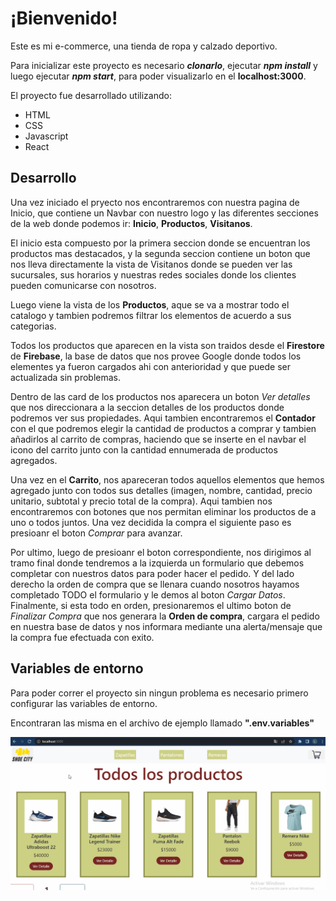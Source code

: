 # ¡Bienvenido!

Este es mi e-commerce, una tienda de ropa y calzado deportivo.

Para inicializar este proyecto es necesario ***clonarlo***, ejecutar ***npm install*** y luego ejecutar ***npm start***, para poder visualizarlo en el **localhost:3000**.

El proyecto fue desarrollado utilizando:

- HTML
- CSS
- Javascript
- React

## Desarrollo

Una vez iniciado el pryecto nos encontraremos con nuestra pagina de Inicio, que contiene un Navbar con nuestro logo y las diferentes secciones de la web donde podemos ir: **Inicio**, **Productos**, **Visitanos**.

El inicio esta compuesto por la primera seccion donde se encuentran los productos mas destacados, y la segunda seccion contiene un boton que nos lleva directamente la vista de Visitanos donde se pueden ver las sucursales, sus horarios y nuestras redes sociales donde los clientes pueden comunicarse con nosotros.

Luego viene la vista de los **Productos**, aque se va a mostrar todo el catalogo y tambien podremos filtrar los elementos de acuerdo a sus categorias.

Todos los productos que aparecen en la vista son traidos desde el **Firestore** de **Firebase**, la base de datos que nos provee Google donde todos los elementes ya fueron cargados ahi con anterioridad y que puede ser actualizada sin problemas.

Dentro de las card de los productos nos aparecera un boton *Ver detalles* que nos direccionara a la seccion detalles de los productos donde podremos ver sus propiedades.
Aqui tambien encontraremos el **Contador** con el que podremos elegir la cantidad de productos a comprar y tambien añadirlos al carrito de compras, haciendo que se inserte en el navbar el icono del carrito junto con la cantidad ennumerada de productos agregados.

Una vez en el **Carrito**, nos apareceran todos aquellos elementos que hemos agregado junto con todos sus detalles (imagen, nombre, cantidad, precio unitario, subtotal y precio total de la compra).
Aqui tambien nos encontraremos con botones que nos permitan eliminar los productos de a uno o todos juntos.
Una vez decidida la compra el siguiente paso es presioanr el boton *Comprar* para avanzar.

Por ultimo, luego de presioanr el boton correspondiente, nos dirigimos al tramo final donde tendremos a la izquierda un formulario que debemos completar con nuestros datos para poder hacer el pedido. Y del lado derecho la orden de compra que se llenara cuando nosotros hayamos completado TODO el formulario y le demos al boton *Cargar Datos*.
Finalmente, si esta todo en orden, presionaremos el ultimo boton de *Finalizar Compra* que nos generara la **Orden de compra**, cargara el pedido en nuestra base de datos y nos informara mediante una alerta/mensaje que la compra fue efectuada con exito.

## Variables de entorno

Para poder correr el proyecto sin ningun problema es necesario primero configurar las variables de entorno.

Encontraran las misma en el archivo de ejemplo llamado **".env.variables"**



![alt text](./public/primera-entrega-react.gif "Tittle")